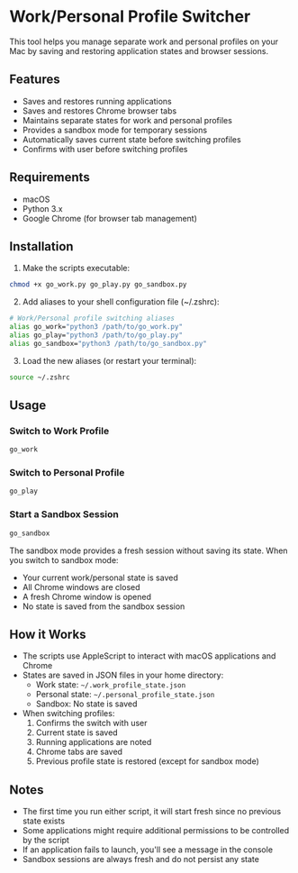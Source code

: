 <!-- @format -->

# Work/Personal Profile Switcher

This tool helps you manage separate work and personal profiles on your Mac by saving and restoring application states and browser sessions.

## Features

-   Saves and restores running applications
-   Saves and restores Chrome browser tabs
-   Maintains separate states for work and personal profiles
-   Provides a sandbox mode for temporary sessions
-   Automatically saves current state before switching profiles
-   Confirms with user before switching profiles

## Requirements

-   macOS
-   Python 3.x
-   Google Chrome (for browser tab management)

## Installation

1. Make the scripts executable:

```bash
chmod +x go_work.py go_play.py go_sandbox.py
```

2. Add aliases to your shell configuration file (~/.zshrc):

```bash
# Work/Personal profile switching aliases
alias go_work="python3 /path/to/go_work.py"
alias go_play="python3 /path/to/go_play.py"
alias go_sandbox="python3 /path/to/go_sandbox.py"
```

3. Load the new aliases (or restart your terminal):

```bash
source ~/.zshrc
```

## Usage

### Switch to Work Profile

```bash
go_work
```

### Switch to Personal Profile

```bash
go_play
```

### Start a Sandbox Session

```bash
go_sandbox
```

The sandbox mode provides a fresh session without saving its state. When you switch to sandbox mode:

-   Your current work/personal state is saved
-   All Chrome windows are closed
-   A fresh Chrome window is opened
-   No state is saved from the sandbox session

## How it Works

-   The scripts use AppleScript to interact with macOS applications and Chrome
-   States are saved in JSON files in your home directory:
    -   Work state: `~/.work_profile_state.json`
    -   Personal state: `~/.personal_profile_state.json`
    -   Sandbox: No state is saved
-   When switching profiles:
    1. Confirms the switch with user
    2. Current state is saved
    3. Running applications are noted
    4. Chrome tabs are saved
    5. Previous profile state is restored (except for sandbox mode)

## Notes

-   The first time you run either script, it will start fresh since no previous state exists
-   Some applications might require additional permissions to be controlled by the script
-   If an application fails to launch, you'll see a message in the console
-   Sandbox sessions are always fresh and do not persist any state
